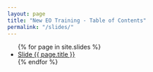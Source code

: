 ```yaml
---
layout: page
title: "New EO Training - Table of Contents"
permalink: "/slides/"
---
```


<ul>
  {% for page in site.slides %}
  <li>
      <a href="{{ page.url | relative_url }}">Slide {{ page.title }}</a>
  </li>
  {% endfor %}
</ul>